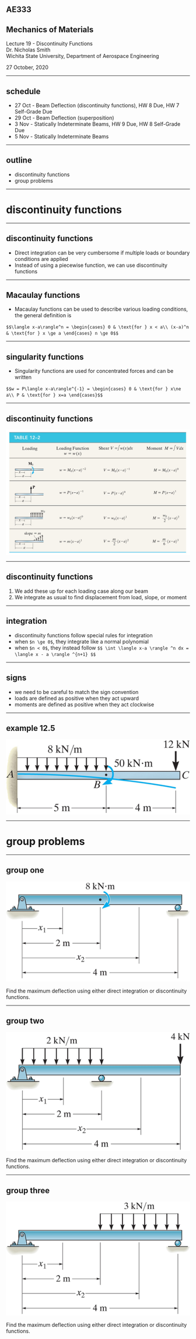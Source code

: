 ## AE333
## Mechanics of Materials
Lecture 19 - Discontinuity Functions<br/>
Dr. Nicholas Smith<br/>
Wichita State University, Department of Aerospace Engineering

27 October, 2020

----
## schedule

- 27 Oct - Beam Deflection (discontinuity functions), HW 8 Due, HW 7 Self-Grade Due
- 29 Oct - Beam Deflection (superposition)
- 3 Nov - Statically Indeterminate Beams, HW 9 Due, HW 8 Self-Grade Due
- 5 Nov - Statically Indeterminate Beams

----
## outline

<!-- vim-markdown-toc GFM -->

* discontinuity functions
* group problems

<!-- vim-markdown-toc -->

---
# discontinuity functions

----
## discontinuity functions

-   Direct integration can be very cumbersome if multiple loads or boundary conditions are applied
-   Instead of using a piecewise function, we can use discontinuity functions

----
## Macaulay functions

-   Macaulay functions can be used to describe various loading conditions, the general definition is

`$$\langle x-a\rangle^n = \begin{cases}
  0 & \text{for } x < a\\
  (x-a)^n & \text{for } x \ge a
\end{cases}
n \ge 0$$`

----
## singularity functions

-   Singularity functions are used for concentrated forces and can be written
    
`$$w = P\langle x-a\rangle^{-1} = \begin{cases}
  0 & \text{for } x\ne a\\
  P & \text{for } x=a
\end{cases}$$`

----
## discontinuity functions

![](../images/discontinuity.jpg) <!-- .element width="40%" -->

----
## discontinuity functions

1. We add these up for each loading case along our beam
2. We integrate as usual to find displacement from load, slope, or moment

----
## integration

- discontinuity functions follow special rules for integration
- when `$n \ge 0$`, they integrate like a normal polynomial
- when `$n < 0$`, they instead follow 
`$$ \int \langle x-a \rangle ^n dx = \langle x - a \rangle ^{n+1} $$`

----
## signs

- we need to be careful to match the sign convention
- loads are defined as positive when they act upward
- moments are defined as positive when they act clockwise

----
## example 12.5

![](../images/example-12-5.jpg) 

---
# group problems

----
## group one

![](../images/group-12-1.jpg) <!-- .element width="50%" -->

Find the maximum deflection using either direct integration or discontinuity functions.

----
## group two

![](../images/group-12-2.jpg) <!-- .element width="50%" -->

Find the maximum deflection using either direct integration or discontinuity functions.

----
## group three

![](../images/group-12-3.jpg) <!-- .element width="50%" -->

Find the maximum deflection using either direct integration or discontinuity functions.

